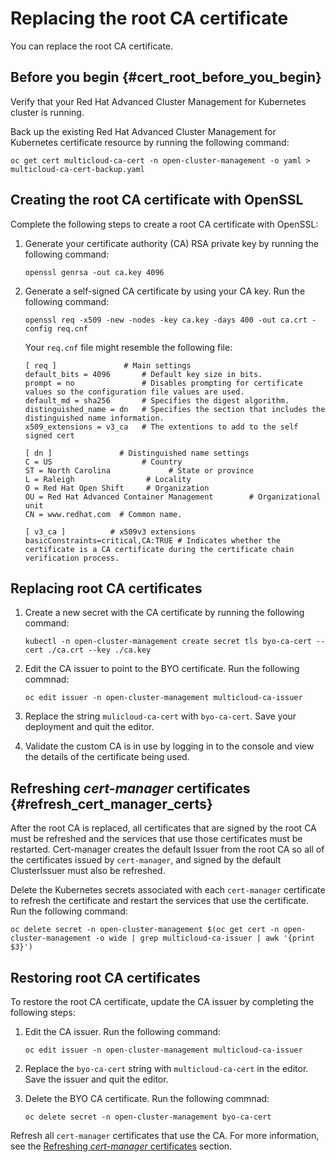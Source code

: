 # Replacing the root CA certificate

You can replace the root CA certificate.

## Before you begin {#cert_root_before_you_begin}

Verify that your Red Hat Advanced Cluster Management for Kubernetes cluster is running.

Back up the existing Red Hat Advanced Cluster Management for Kubernetes certificate resource by running the following command:

   ```
   oc get cert multicloud-ca-cert -n open-cluster-management -o yaml > multicloud-ca-cert-backup.yaml
   ```

## Creating the root CA certificate with OpenSSL

Complete the following steps to create a root CA certificate with OpenSSL:

1. Generate your certificate authority (CA) RSA private key by running the following command:

   ```
   openssl genrsa -out ca.key 4096
   ```

2. Generate a self-signed CA certificate by using your CA key. Run the following command:

   ```
   openssl req -x509 -new -nodes -key ca.key -days 400 -out ca.crt -config req.cnf
   ```

   Your `req.cnf` file might resemble the following file:

      ```
      [ req ]               # Main settings
      default_bits = 4096       # Default key size in bits.
      prompt = no               # Disables prompting for certificate values so the configuration file values are used.
      default_md = sha256       # Specifies the digest algorithm.
      distinguished_name = dn   # Specifies the section that includes the distinguished name information.
      x509_extensions = v3_ca   # The extentions to add to the self signed cert

      [ dn ]               # Distinguished name settings
      C = US                    # Country
      ST = North Carolina             # State or province
      L = Raleigh                # Locality
      O = Red Hat Open Shift     # Organization
      OU = Red Hat Advanced Container Management        # Organizational unit
      CN = www.redhat.com  # Common name.

      [ v3_ca ]          # x509v3 extensions
      basicConstraints=critical,CA:TRUE # Indicates whether the certificate is a CA certificate during the certificate chain verification process.
      ```

## Replacing root CA certificates

1. Create a new secret with the CA certificate by running the following command:

   ```
   kubectl -n open-cluster-management create secret tls byo-ca-cert --cert ./ca.crt --key ./ca.key
   ```

2. Edit the CA issuer to point to the BYO certificate. Run the following commnad:

   ```
   oc edit issuer -n open-cluster-management multicloud-ca-issuer
   ```

3. Replace the string `mulicloud-ca-cert` with `byo-ca-cert`. Save your deployment and quit the editor.

4. Validate the custom CA is in use by logging in to the console and view the details of the certificate being used.

## Refreshing _cert-manager_ certificates {#refresh_cert_manager_certs}

After the root CA is replaced, all certificates that are signed by the root CA must be refreshed and the services that use those certificates must be restarted. Cert-manager creates the default Issuer from the root CA so all of the certificates issued by `cert-manager`, and signed by the default ClusterIssuer must also be refreshed.

Delete the Kubernetes secrets associated with each `cert-manager` certificate to refresh the certificate and restart the services that use the certificate. Run the following command:

   ```
   oc delete secret -n open-cluster-management $(oc get cert -n open-cluster-management -o wide | grep multicloud-ca-issuer | awk '{print $3}')
   ```

## Restoring root CA certificates

To restore the root CA certificate, update the CA issuer by completing the following steps:

1. Edit the CA issuer. Run the following command:

   ```
   oc edit issuer -n open-cluster-management multicloud-ca-issuer
   ```

2. Replace the `byo-ca-cert` string with `multicloud-ca-cert` in the editor. Save the issuer and quit the editor.

3. Delete the BYO CA certificate. Run the following commnad:

   ```
   oc delete secret -n open-cluster-management byo-ca-cert
   ```
   
Refresh all `cert-manager` certificates that use the CA. For more information, see the [Refreshing _cert-manager_ certificates](#refresh_cert_manager_certs) section. 
